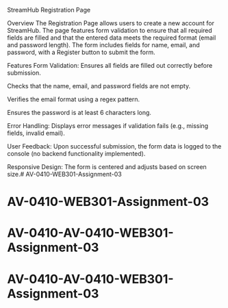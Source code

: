 StreamHub Registration Page

Overview
The Registration Page allows users to create a new account for StreamHub. The page features form validation to ensure that all required fields are filled and that the entered data meets the required format (email and password length). The form includes fields for name, email, and password, with a Register button to submit the form.

Features
Form Validation: Ensures all fields are filled out correctly before submission.

Checks that the name, email, and password fields are not empty.

Verifies the email format using a regex pattern.

Ensures the password is at least 6 characters long.

Error Handling: Displays error messages if validation fails (e.g., missing fields, invalid email).

User Feedback: Upon successful submission, the form data is logged to the console (no backend functionality implemented).

Responsive Design: The form is centered and adjusts based on screen size.# AV-0410-WEB301-Assignment-03
# AV-0410-WEB301-Assignment-03
# AV-0410-AV-0410-WEB301-Assignment-03
# AV-0410-AV-0410-WEB301-Assignment-03
